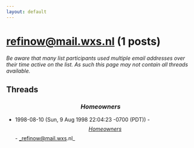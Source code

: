 ```yaml
---
layout: default
---
```


# refinow@mail.wxs.nl (1 posts)

_Be aware that many list participants used multiple email addresses over their time active on the list. As such this page may not contain all threads available._

## Threads

### $$Homeowners$$
+ 1998-08-10 (Sun, 9 Aug 1998 22:04:23 -0700 (PDT)) - [$$Homeowners$$](/archive/1998/08/ba7c9fb7029ca74f78f576f54ace42ba1f3abc7fac2a74878c98b60fb8860dcc) - _refinow@mail.wxs.nl_

